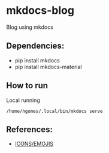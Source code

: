 # mkdocs-blog
Blog using mkdocs

## Dependencies:

- pip install mkdocs
- pip install mkdocs-material

## How to run
Local running
```
/home/hgomes/.local/bin/mkdocs serve
```

## References:

- [ICONS/EMOJIS](https://squidfunk.github.io/mkdocs-material/reference/icons-emojis/?h=emo#search)
